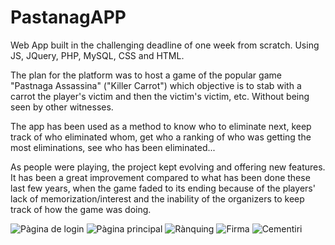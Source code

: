 # PastanagAPP
Web App built in the challenging deadline of one week from scratch. Using JS, JQuery, PHP, MySQL, CSS and HTML.

The plan for the platform was to host a game of the popular game "Pastnaga Assassina" ("Killer Carrot") which objective is to stab with a carrot the player's victim and then the victim's victim, etc. Without being seen by other witnesses.

The app has been used as a method to know who to eliminate next, keep track of who eliminated whom, get who a ranking of who was getting the most eliminations, see who has been eliminated...

As people were playing, the project kept evolving and offering new features. It has been a great improvement compared to what has been done these last few years, when the game faded to its ending because of the players' lack of memorization/interest and the inability of the organizers to keep track of how the game was doing.

![Pàgina de login](https://i.ibb.co/R7Sksxf/IMG-20191001-000926.jpg)
![Pàgina principal](https://i.ibb.co/gSgzMR5/IMG-20191001-000944.jpg)
![Rànquing](https://i.ibb.co/xGKwZJc/IMG-20191001-000959.jpg)
![Firma](https://i.ibb.co/Yy0gDWv/IMG-20191011-080811.jpg)
![Cementiri](https://i.ibb.co/0nLrGKS/IMG-20191001-001555.jpg)
